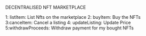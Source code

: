 DECENTRALISED NFT MARKETPLACE

1: listItem: List Nfts on the marketplace
2: buyItem: Buy the NFTs
3:canceltem: Cancel a listing
4: updateListing: Update Price
5:withdrawProceeds: Withdraw payment for my bought NFTs

